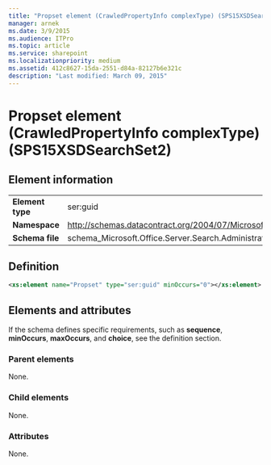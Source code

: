 ```yaml
---
title: "Propset element (CrawledPropertyInfo complexType) (SPS15XSDSearchSet2)"
manager: arnek
ms.date: 3/9/2015
ms.audience: ITPro
ms.topic: article
ms.service: sharepoint
ms.localizationpriority: medium
ms.assetid: 412c8627-15da-2551-d84a-82127b6e321c
description: "Last modified: March 09, 2015"
---
```


# Propset element (CrawledPropertyInfo complexType) (SPS15XSDSearchSet2)

 
  
## Element information

|||
|:-----|:-----|
|**Element type** <br/> |ser:guid  <br/> |
|**Namespace** <br/> |http://schemas.datacontract.org/2004/07/Microsoft.Office.Server.Search.Administration  <br/> |
|**Schema file** <br/> |schema_Microsoft.Office.Server.Search.Administration.xsd  <br/> |
   
## Definition

```XML
<xs:element name="Propset" type="ser:guid" minOccurs="0"></xs:element>

```

## Elements and attributes

If the schema defines specific requirements, such as **sequence**, **minOccurs**, **maxOccurs**, and **choice**, see the definition section. 
  
### Parent elements

None.
  
### Child elements

None.
  
### Attributes

None.
  

